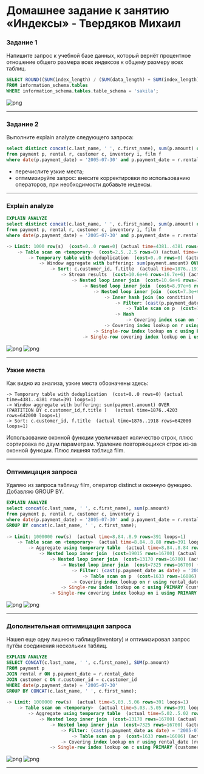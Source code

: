 # Домашнее задание к занятию «Индексы» - Твердяков Михаил

### Задание 1

Напишите запрос к учебной базе данных, который вернёт процентное отношение общего размера всех индексов к общему размеру всех таблиц.
```sql
SELECT ROUND((SUM(index_length) / (SUM(data_length) + SUM(index_length))) * 100, 2) AS '% of the total size of all indexes to the total size of all tables', SUM(index_length) AS 'Total size of all indexes', SUM(data_length)+SUM(index_length) AS 'Total size of all tables'
FROM information_schema.tables
WHERE information_schema.tables.table_schema = 'sakila';
```
![png](https://github.com/tverdyakov/12.05_Indexes/blob/main/screenshots/Задание%201.png)

---

### Задание 2

Выполните explain analyze следующего запроса:
```sql
select distinct concat(c.last_name, ' ', c.first_name), sum(p.amount) over (partition by c.customer_id, f.title)
from payment p, rental r, customer c, inventory i, film f
where date(p.payment_date) = '2005-07-30' and p.payment_date = r.rental_date and r.customer_id = c.customer_id and i.inventory_id = r.inventory_id
```
- перечислите узкие места;
- оптимизируйте запрос: внесите корректировки по использованию операторов, при необходимости добавьте индексы.

---
### Explain analyze
```sql
EXPLAIN ANALYZE
select distinct concat(c.last_name, ' ', c.first_name), sum(p.amount) over (partition by c.customer_id, f.title)
from payment p, rental r, customer c, inventory i, film f
where date(p.payment_date) = '2005-07-30' and p.payment_date = r.rental_date and r.customer_id = c.customer_id and i.inventory_id = r.inventory_id

-> Limit: 1000 row(s)  (cost=0..0 rows=0) (actual time=4381..4381 rows=391 loops=1)
    -> Table scan on <temporary>  (cost=2.5..2.5 rows=0) (actual time=4381..4381 rows=391 loops=1)
        -> Temporary table with deduplication  (cost=0..0 rows=0) (actual time=4381..4381 rows=391 loops=1)
            -> Window aggregate with buffering: sum(payment.amount) OVER (PARTITION BY c.customer_id,f.title )   (actual time=1876..4203 rows=642000 loops=1)
                -> Sort: c.customer_id, f.title  (actual time=1876..1918 rows=642000 loops=1)
                    -> Stream results  (cost=10.6e+6 rows=16.7e+6) (actual time=0.317..1348 rows=642000 loops=1)
                        -> Nested loop inner join  (cost=10.6e+6 rows=16.7e+6) (actual time=0.31..1152 rows=642000 loops=1)
                            -> Nested loop inner join  (cost=8.97e+6 rows=16.7e+6) (actual time=0.307..1022 rows=642000 loops=1)
                                -> Nested loop inner join  (cost=7.3e+6 rows=16.7e+6) (actual time=0.299..843 rows=642000 loops=1)
                                    -> Inner hash join (no condition)  (cost=1.61e+6 rows=16.1e+6) (actual time=0.282..40.7 rows=634000 loops=1)
                                        -> Filter: (cast(p.payment_date as date) = '2005-07-30')  (cost=1.68 rows=16086) (actual time=0.0321..5.48 rows=634 loops=1)
                                            -> Table scan on p  (cost=1.68 rows=16086) (actual time=0.0236..3.76 rows=16044 loops=1)
                                        -> Hash
                                            -> Covering index scan on f using idx_title  (cost=112 rows=1000) (actual time=0.0306..0.192 rows=1000 loops=1)
                                    -> Covering index lookup on r using rental_date (rental_date=p.payment_date)  (cost=0.25 rows=1.04) (actual time=821e-6..0.00117 rows=1.01 loops=634000)
                                -> Single-row index lookup on c using PRIMARY (customer_id=r.customer_id)  (cost=250e-6 rows=1) (actual time=169e-6..183e-6 rows=1 loops=642000)
                            -> Single-row covering index lookup on i using PRIMARY (inventory_id=r.inventory_id)  (cost=250e-6 rows=1) (actual time=100e-6..116e-6 rows=1 loops=642000)
```
![png](https://github.com/tverdyakov/12.05_Indexes/blob/main/screenshots/Задание%202.1.png)
![png](https://github.com/tverdyakov/12.05_Indexes/blob/main/screenshots/Задание%202.2.png)

---
### Узкие места
Как видно из анализа, узкие места обозначены здесь: 
```
-> Temporary table with deduplication  (cost=0..0 rows=0) (actual time=4381..4381 rows=391 loops=1)
-> Window aggregate with buffering: sum(payment.amount) OVER (PARTITION BY c.customer_id,f.title )   (actual time=1876..4203 rows=642000 loops=1)
-> Sort: c.customer_id, f.title  (actual time=1876..1918 rows=642000 loops=1)
```
Использование оконной функции увеличивает количество строк, плюс сортировка по двум параметрам. Удаление повторяющихся строк из-за оконной функции. Плюс лишняя таблица film.

---
### Оптимицация запроса
Удаляю из запроса таблицу film, оператор distinct и оконную функцию. Добавляю GROUP BY.
```sql
EXPLAIN ANALYZE
select concat(c.last_name, ' ', c.first_name), sum(p.amount)
from payment p, rental r, customer c, inventory i
where date(p.payment_date) = '2005-07-30' and p.payment_date = r.rental_date and r.customer_id = c.customer_id and i.inventory_id = r.inventory_id
GROUP BY concat(c.last_name, ' ', c.first_name);
 
-> Limit: 1000000 row(s)  (actual time=8.84..8.9 rows=391 loops=1)
    -> Table scan on <temporary>  (actual time=8.84..8.88 rows=391 loops=1)
        -> Aggregate using temporary table  (actual time=8.84..8.84 rows=391 loops=1)
            -> Nested loop inner join  (cost=19015 rows=16700) (actual time=0.057..8.03 rows=642 loops=1)
                -> Nested loop inner join  (cost=13170 rows=16700) (actual time=0.0548..7.16 rows=642 loops=1)
                    -> Nested loop inner join  (cost=7325 rows=16700) (actual time=0.0504..6.5 rows=642 loops=1)
                        -> Filter: (cast(p.payment_date as date) = '2005-07-30')  (cost=1633 rows=16086) (actual time=0.0391..4.89 rows=634 loops=1)
                            -> Table scan on p  (cost=1633 rows=16086) (actual time=0.031..3.76 rows=16044 loops=1)
                        -> Covering index lookup on r using rental_date (rental_date=p.payment_date)  (cost=0.25 rows=1.04) (actual time=0.00184..0.0024 rows=1.01 loops=634)
                    -> Single-row index lookup on c using PRIMARY (customer_id=r.customer_id)  (cost=0.25 rows=1) (actual time=880e-6..898e-6 rows=1 loops=642)
                -> Single-row covering index lookup on i using PRIMARY (inventory_id=r.inventory_id)  (cost=0.25 rows=1) (actual time=0.0012..0.00122 rows=1 loops=642)
```
![png](https://github.com/tverdyakov/12.05_Indexes/blob/main/screenshots/Задание%202.3.png)
![png](https://github.com/tverdyakov/12.05_Indexes/blob/main/screenshots/Задание%202.4.png)

---
### Дополнительная оптимицация запроса
Нашел еще одну лишнюю таблицу(inventory) и оптимизировал запрос путём соединения нескольких таблиц.
```sql
EXPLAIN ANALYZE       
SELECT CONCAT(c.last_name, ' ', c.first_name), SUM(p.amount)
FROM payment p
JOIN rental r ON p.payment_date = r.rental_date
JOIN customer c ON r.customer_id = c.customer_id
WHERE date(p.payment_date) = '2005-07-30'
GROUP BY CONCAT(c.last_name, ' ', c.first_name);
 
-> Limit: 1000000 row(s)  (actual time=5.03..5.06 rows=391 loops=1)
    -> Table scan on <temporary>  (actual time=5.03..5.05 rows=391 loops=1)
        -> Aggregate using temporary table  (actual time=5.02..5.02 rows=391 loops=1)
            -> Nested loop inner join  (cost=13170 rows=16700) (actual time=0.0447..4.64 rows=642 loops=1)
                -> Nested loop inner join  (cost=7325 rows=16700) (actual time=0.0411..4.23 rows=642 loops=1)
                    -> Filter: (cast(p.payment_date as date) = '2005-07-30')  (cost=1633 rows=16086) (actual time=0.0314..3.41 rows=634 loops=1)
                        -> Table scan on p  (cost=1633 rows=16086) (actual time=0.0249..2.57 rows=16044 loops=1)
                    -> Covering index lookup on r using rental_date (rental_date=p.payment_date)  (cost=0.25 rows=1.04) (actual time=890e-6..0.00121 rows=1.01 loops=634)
                -> Single-row index lookup on c using PRIMARY (customer_id=r.customer_id)  (cost=0.25 rows=1) (actual time=551e-6..566e-6 rows=1 loops=642)
```
![png](https://github.com/tverdyakov/12.05_Indexes/blob/main/screenshots/Задание%202.5.png)
![png](https://github.com/tverdyakov/12.05_Indexes/blob/main/screenshots/Задание%202.6.png)

---
